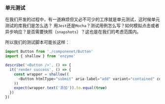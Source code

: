 ### 单元测试

在我们开发的过程中，有一道麻烦但又必不可少的工序就是单元测试，这时候单元测试的库我们是怎么选？
用`Jest`还是`Mocha`？测试用例怎么写？如何模拟点击或者异步响应？是否需要快照（`snapshots`）？这也是在我们的考虑范围内。

所以我们的测试脚本可能长这样：

```js
import Button from './componenet/Button'
import { shallow } from 'enzyme'

describe('<Button />', () => {
  it('render success', () => {
    const wrapper = shallow((
      <Button htmlType="submit" aria-label="add" variant="contained" color="rgba(17, 82, 147, 1)" click="clickHandler" />添加</Button>
    ))
    expect(wrapper.text('添加')).to.equal(true)
  })
})
```
